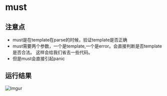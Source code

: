 # must

## 注意点
 - must是在template在parse的时候，验证template是否正确
 - must需要两个参数，一个是template,一个是error。会直接判断是否template是否合法。
 这样会给我们省去一些代码。
 - 但是must会直接引起panic

## 运行结果
![Imgur](https://i.imgur.com/Zr534nz.png)